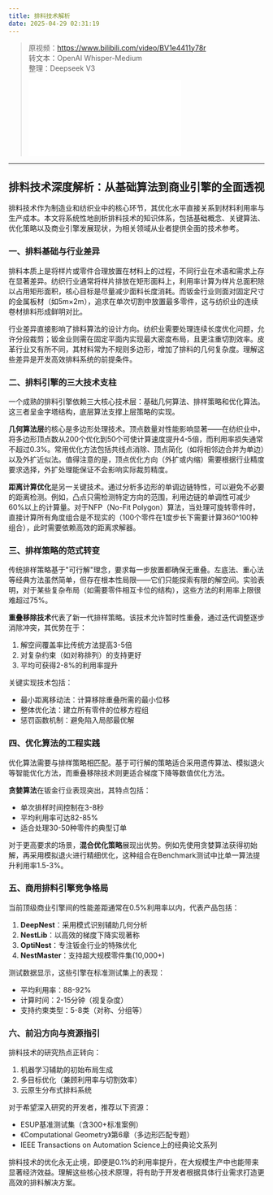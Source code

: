 ```yaml
---
title: 排料技术解析
date: 2025-04-29 02:31:19
---
```


> 原视频：https://www.bilibili.com/video/BV1e4411y78r<br>转文本：OpenAI Whisper-Medium<br>整理：Deepseek V3
>
> <iframe src="//player.bilibili.com/player.html?bvid=BV1e4411y78r&autoplay=0" scrolling="no" border="0" frameborder="no" framespacing="0" allowfullscreen="true"></iframe>

---

## 排料技术深度解析：从基础算法到商业引擎的全面透视

排料技术作为制造业和纺织业中的核心环节，其优化水平直接关系到材料利用率与生产成本。本文将系统性地剖析排料技术的知识体系，包括基础概念、关键算法、优化策略以及商业引擎发展现状，为相关领域从业者提供全面的技术参考。

### 一、排料基础与行业差异

排料本质上是将样片或零件合理放置在材料上的过程，不同行业在术语和需求上存在显著差异。纺织行业通常将样片排放在矩形面料上，利用率计算为样片总面积除以占用矩形面积，核心目标是尽量减少面料长度消耗。而钣金行业则面对固定尺寸的金属板材（如5m×2m），追求在单次切割中放置最多零件，这与纺织业的连续卷材排料形成鲜明对比。

行业差异直接影响了排料算法的设计方向。纺织业需要处理连续长度优化问题，允许分段裁剪；钣金业则需在固定平面内实现最大密度布局，且更注重切割效率。皮革行业又有所不同，其材料常为不规则多边形，增加了排料的几何复杂度。理解这些差异是开发高效排料系统的前提条件。

### 二、排料引擎的三大技术支柱

一个成熟的排料引擎依赖三大核心技术层：基础几何算法、排样策略和优化算法。这三者呈金字塔结构，底层算法支撑上层策略的实现。

**几何算法层**的核心是多边形处理技术。顶点数量对性能影响显著——在纺织业中，将多边形顶点数从200个优化到50个可使计算速度提升4-5倍，而利用率损失通常不超过0.3%。常用优化方法包括共线点消除、顶点简化（如将相邻边合并为单边）以及外扩近似法。值得注意的是，顶点优化方向（外扩或内缩）需要根据行业精度要求选择，外扩处理能保证不会影响实际裁剪精度。

**距离计算优化**是另一关键技术。通过分析多边形的单调边链特性，可以避免不必要的距离检测。例如，凸点只需检测特定方向的范围，利用边链的单调性可减少60%以上的计算量。对于NFP（No-Fit Polygon）算法，当处理可旋转零件时，直接计算所有角度组合是不现实的（100个零件在1度步长下需要计算360^100种组合），此时需要依赖高效的距离求解器。

### 三、排样策略的范式转变

传统排样策略基于"可行解"理念，要求每一步放置都确保无重叠。左底法、重心法等经典方法虽然简单，但存在根本性局限——它们只能探索有限的解空间。实验表明，对于某些复杂布局（如需要零件相互卡位的结构），这些方法的利用率上限很难超过75%。

**重叠移除技术**代表了新一代排样策略。该技术允许暂时性重叠，通过迭代调整逐步消除冲突，其优势在于：
1. 解空间覆盖率比传统方法提高3-5倍
2. 对复杂约束（如对称排列）的支持更好
3. 平均可获得2-8%的利用率提升

关键实现技术包括：
- 最小距离移动法：计算移除重叠所需的最小位移
- 整体优化法：建立所有零件的位移方程组
- 惩罚函数机制：避免陷入局部最优解

### 四、优化算法的工程实践

优化算法需要与排样策略相匹配。基于可行解的策略适合采用遗传算法、模拟退火等智能优化方法，而重叠移除技术则更适合梯度下降等数值优化方法。

**贪婪算法**在钣金行业表现突出，其特点包括：
- 单次排样时间控制在3-8秒
- 平均利用率可达82-85%
- 适合处理30-50种零件的典型订单

对于更高要求的场景，**混合优化策略**展现出优势。例如先使用贪婪算法获得初始解，再采用模拟退火进行精细优化，这种组合在Benchmark测试中比单一算法提升利用率1.5-3%。

### 五、商用排料引擎竞争格局

当前顶级商业引擎间的性能差距通常在0.5%利用率以内，代表产品包括：

1. **DeepNest**：采用模式识别辅助几何分析
2. **NestLib**：以高效的梯度下降实现著称
3. **OptiNest**：专注钣金行业的特殊优化
4. **NestMaster**：支持超大规模零件集(10,000+)

测试数据显示，这些引擎在标准测试集上的表现：
- 平均利用率：88-92%
- 计算时间：2-15分钟（视复杂度）
- 支持约束类型：5-8类（对称、分组等）

### 六、前沿方向与资源指引

排料技术的研究热点正转向：
1. 机器学习辅助的初始布局生成
2. 多目标优化（兼顾利用率与切割效率）
3. 云原生分布式排料系统

对于希望深入研究的开发者，推荐以下资源：
- ESUP基准测试集（含300+标准案例）
- 《Computational Geometry》第6章（多边形匹配专题）
- IEEE Transactions on Automation Science上的经典论文系列

排料技术的优化永无止境，即便是0.1%的利用率提升，在大规模生产中也能带来显著经济效益。理解这些核心技术原理，将有助于开发者根据具体行业需求打造更高效的排料解决方案。